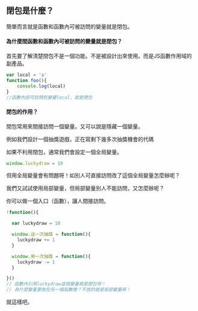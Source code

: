 ## 閉包是什麼？



簡單而言就是函數和函數內可被訪問的變量就是閉包。



#### 為什麼間函數和函數內可被訪問的變量就是閉包？

首先要了解清楚閉包不是一個功能。不是被設計出來使用。而是JS函數作用域的副產品。



```js
var local = 'a'
function foo(){
    console.log(local)
}
//函數內部可訪問到變量local，就是閉包
```



#### 閉包的作用？

閉包常用來間接訪問一個變量。又可以說是隱藏一個變量。



例如我們設計一個抽獎遊戲，正在寫剩下幾多次抽獎機會的代碼

如果不利用閉包，通常我們會設定一個全局變量。



```js
window.luckydraw = 10
```



但用全局變量會有問題呀！如別人可直接訪問改了這個全局變量怎麼辦呢？



我們又試試使用局部變量，但局部變量別人不能訪問，又怎麼辦呢？



你可以做一個入口（函數），讓人間接訪問。



```js
!function(){

  var luckydraw = 10

  window.送一次抽獎 = function(){
    luckydraw += 1
  }

  window.用一次抽獎 = function(){
    luckydraw -= 1
  }

}()
// 函數內引用luckydraw這個變量就是閉包呀！
// 為什麼變量要放在另一個函數裡？不放的就是局部變量呀！
```



就這樣吧。
